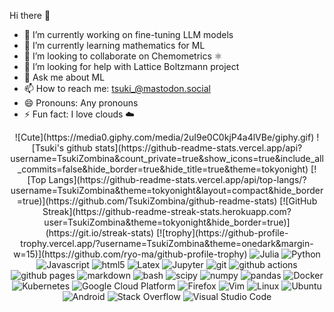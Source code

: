 <!--**TsukiZombina/TsukiZombina** is a ✨ _special_ ✨ repository because its `README.md` (this file) appears on your GitHub profile.

Here are some ideas to get you started: -->

  
  Hi there 👋
- 🔭 I’m currently working on fine-tuning LLM models
- 🌱 I’m currently learning mathematics for ML
- 👯 I’m looking to collaborate on Chemometrics ⚛️
- 🤔 I’m looking for help with Lattice Boltzmann project
- 💬 Ask me about ML
- 📫 How to reach me: [tsuki_@mastodon.social](tsuki_@mastodon.social)
- 😄 Pronouns: Any pronouns
- ⚡ Fun fact: I love clouds ☁️
                                              
<div align="center">
  ![Cute](https://media0.giphy.com/media/2uI9e0C0kjP4a4lVBe/giphy.gif)
  ![Tsuki's github stats](https://github-readme-stats.vercel.app/api?username=TsukiZombina&count_private=true&show_icons=true&include_all_commits=false&hide_border=true&hide_title=true&theme=tokyonight)
  [![Top Langs](https://github-readme-stats.vercel.app/api/top-langs/?username=TsukiZombina&theme=tokyonight&layout=compact&hide_border=true)](https://github.com/TsukiZombina/github-readme-stats)
  [![GitHub Streak](https://github-readme-streak-stats.herokuapp.com?user=TsukiZombina&theme=tokyonight&hide_border=true)](https://git.io/streak-stats)
  [![trophy](https://github-profile-trophy.vercel.app/?username=TsukiZombina&theme=onedark&margin-w=15)](https://github.com/ryo-ma/github-profile-trophy)
  
  <img alt="Julia" src="https://img.shields.io/badge/-Julia-BA55D3?style=for-the-badge&logo=julia&logoColor=white" />
  <img alt="Python" src="https://img.shields.io/badge/-Python-45b8d8?style=for-the-badge&logo=python&logoColor=white" />
  <img alt="Javascript" src="https://img.shields.io/badge/-Javascript-F7DF1E?style=for-the-badge&logo=JavaScript&logoColor=black" />
  <img alt="html5" src="https://img.shields.io/badge/-HTML5-DC143C?style=for-the-badge&logo=html5&logoColor=white" />
  <img alt="Latex" src="https://img.shields.io/badge/-Latex-2F4F4F?style=for-the-badge&logo=latex&logoColor=white" />
  <img alt="Jupyter" src="https://img.shields.io/badge/-Jupyter-5849BE?style=for-the-badge&logo=jupyter&logoColor=white" />
  <img alt="git" src="https://img.shields.io/badge/-Git-F05032?style=for-the-badge&logo=git&logoColor=white" />
  <img alt="github actions" src="https://img.shields.io/badge/-Github_Actions-E10098?style=for-the-badge&logo=github-actions&logoColor=white" />
  <img alt="github pages" src="https://img.shields.io/badge/-Github_Pages-E10098?style=for-the-badge&logo=github&logoColor=white" />
  <img alt="markdown" src="https://img.shields.io/badge/-Markdown-000000?style=for-the-badge&logo=markdown&logoColor=white" />
  <img alt="bash" src="https://img.shields.io/badge/-Bash-000000?style=for-the-badge&logo=gnu-bash&logoColor=white" />
  <img alt="scipy" src="https://img.shields.io/badge/-SciPy-0A9EDC?style=for-the-badge&logo=scipy&logoColor=white" />
  <img alt="numpy" src="https://img.shields.io/badge/-NumPy-013243?style=for-the-badge&logo=numpy&logoColor=white" />
  <img alt="pandas" src="https://img.shields.io/badge/-Pandas-150458?style=for-the-badge&logo=pandas&logoColor=white" />
  <img alt="Docker" src="https://img.shields.io/badge/-Docker-46a2f1?style=for-the-badge&logo=docker&logoColor=white" />
  <img alt="Kubernetes" src="https://img.shields.io/badge/-Kubernetes-4B0082?style=for-the-badge&logo=kubernetes&logoColor=white" />
  <img alt="Google Cloud Platform" src="https://img.shields.io/badge/-Google_Cloud_Platform-1a73e8?style=for-the-badge&logo=google-cloud&logoColor=white" />
  <img alt="Firefox" src="https://img.shields.io/badge/-Firefox-F05032?style=for-the-badge&logo=firefox&logoColor=white" />
  <img alt="Vim" src="https://img.shields.io/badge/-Vim-228B22?style=for-the-badge&logo=vim&logoColor=white" />
  <img alt="Linux" src="https://img.shields.io/badge/-Linux-000000?style=for-the-badge&logo=linux&logoColor=white" />
  <img alt="Ubuntu" src="https://img.shields.io/badge/-Ubuntu-F05032?style=for-the-badge&logo=ubuntu&logoColor=white" />
  <img alt="Android" src="https://img.shields.io/badge/-Android-3DDC84?style=for-the-badge&logo=android&logoColor=white" />
  <img alt="Stack Overflow" src="https://img.shields.io/badge/-Stack%20Overflow-FE7A16?style=for-the-badge&logo=stack-overflow&logoColor=white" />
  <img alt="Visual Studio Code" src="https://img.shields.io/badge/-Visual%20Studio%20Code-0078d7?style=for-the-badge&logo=visual-studio-code&logoColor=white" />
</div>
